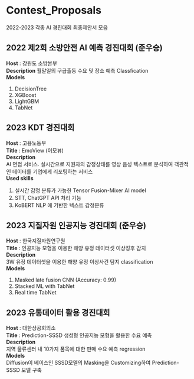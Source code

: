 # Contest_Proposals
2022-2023 각종 AI 경진대회 최종제안서 모음

## 2022 제2회 소방안전 AI 예측 경진대회 (준우승)
**Host** : 강원도 소방본부  
**Description** 
월말일의 구급출동 수요 및 장소 예측 Classfication  
**Models**
1. DecisionTree
2. XGBoost
3. LightGBM
4. TabNet  

## 2023 KDT 경진대회
**Host** : 고용노동부  
**Title** : EmoView (이모뷰)  
**Description**  
AI 면접 서비스. 실시간으로 지원자의 감정상태를 영상 음성 텍스트로 분석하여 객관적인 데이터를 기업에게 리포팅하는 서비스    
**Used skills**  
1. 실시간 감정 분류가 가능한 Tensor Fusion-Mixer AI model   
2. STT, ChatGPT API 처리 기능  
3. KoBERT NLP 에 기반한 텍스트 감정분류  

## 2023 지질자원 인공지능 경진대회 (준우승)
**Host** : 한국지질자원연구원  
**Title** : 인공지능 모형을 이용한 해양 유정 데이터셋 이상징후 감지  
**Description**  
3W 유정 데이터셋을 이용한 해양 유정 이상사건 탐지 classification  
**Models**   
1. Masked late fusion CNN (Accuracy: 0.99)  
2. Stacked ML with TabNet  
3. Real time TabNet  

## 2023 유통데이터 활용 경진대회
**Host** : 대한상공회의소  
**Title** : Prediction-SSSD 생성형 인공지능 모형을 활용한 수요 예측  
**Description**  
지역 물류센터 내 10가지 품목에 대한 판매 수요 예측 regression    
**Models**   
Diffusion이 베이스인 SSSD모델의 Masking을 Customizing하여 Prediction-SSSD 모델 구축
